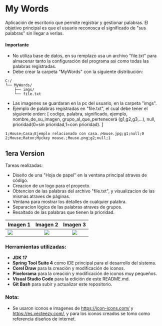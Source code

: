 # My Words
Aplicación de escritorio que permite registrar y gestionar palabras. El objetivo principal es que el usuario reconosca el significado de "sus palabras" sin llegar a verlas.

#### Importante
- No utiliza base de datos, en su remplazo usa un archivo "file.txt" para almacenar tanto la configuración del programa asi como todas las palabras registradas.
- Debe crear la carpeta "MyWords" con la siguiente distribución:

```
C:/
└── MyWords/
    ├── imgs/
    └── file.txt
```
- Las imagenes se guardaran en la pc del usuario, en la carpeta "imgs".
- Ejemplo de palabras registradas en "file.txt", el cual debe tener el siguiente orden: [ codigo, palabra, significado, ejemplo, nombre_de_su_imagen, grupo_al_que_pertenecerá (g1,g2,g3,...), null, prioridad(0=sin prioridad,1=con prioridad). ]
```
1;House;Casa;Ejemplo relacionado con casa.;House.jpg;g1;null;0
2;Mouse;Raton;Myckey mouse.;Mouse.png;g2;null;1
```


## 1era Version
Tareas realizadas:
- Diseño de una "Hoja de papel" en la ventana principal atraves de código.
- Creacion de un logo para el proyecto.
- Obtencion de las palabras del archivo "file.txt", y visualizacion de las mismas atraves de páginas.
- Ventana para mostrar los detalles de cualquier palabra.
- Separacion lógica de las palabras atraves de grupos. 
- Resaltado de las palabras que tienen la prioridad.

| Imagen 1 | Imagen 2 | Imagen 3 |
| ------------- |:-------------:| :-----:|
| ![][v1_1] | ![][v1_2] | ![][v1_3] |

[v1_1]: ./screenshot/version_1_01.png
[v1_2]: ./screenshot/version_1_02.png
[v1_3]: ./screenshot/version_1_03.png



### Herramientas utilizadas:
- **JDK 17**
- **Spring Tool Suite 4** como IDE principal para el desarrollo del sistema.
- **Corel Draw** para la creación y modificación de iconos.
- **Pixelorama** para la creación y modificación de iconos muy pequeños.
- **Visual Studio Code** para la edición de este README.md.
- **Git Bash** para subir y actualizar este repositorio.


### Nota:
- Se usaron iconos e imagenes de <https://icon-icons.com/> y <https://es.vecteezy.com/>, y para los iconos creados se tomo como referencia diseños de internet.
